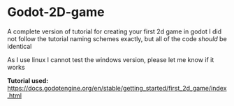 # Godot-2D-game
A complete version of tutorial for creating your first 2d game in godot
I did not follow the tutorial naming schemes exactly, but all of the code *should* be identical

As I use linux I cannot test the windows version, please let me know if it works

**Tutorial used:**
https://docs.godotengine.org/en/stable/getting_started/first_2d_game/index.html
